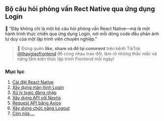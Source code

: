## Bộ câu hỏi phỏng vấn Rect Native qua ứng dụng Login

🚀 "Đây không chỉ là một bộ câu hỏi phỏng vấn React Native—mà là một hành trình thực chiến qua ứng dụng Login, nơi mỗi dòng code đều phản ánh tư duy của một lập trình viên chuyên nghiệp."

> 📲 Đừng quên **like, share và để lại comment** trên kênh TikTok [@thaygiaofrontend](https://www.tiktok.com/@thaygiaofrontend) để cùng nhau trao đổi, làm rõ những thắc mắc và nâng tầm kiến thức lập trình Frontend mỗi ngày!


### Mục lục
1. [Cài đặt React Native](session_01_setup.md)
2. [Xây dựng màn hình Login](session_02_login.md)
3. [Xử lý logic đăng nhập](session_03_validate.md)
4. [Xây dựng API với Nextjs](session_04_api.md)
7. [Request API bằng Axios](session_05_axios.md)
6. [Xây dựng chức năng Logout](session_06_logout.md)
7. [Còn nữa ...]()